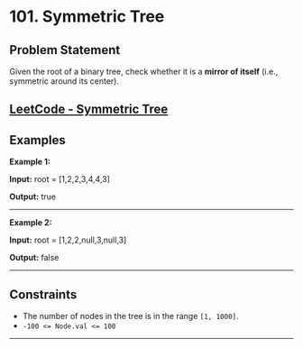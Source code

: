 # 101. Symmetric Tree

## Problem Statement

Given the root of a binary tree, check whether it is a **mirror of itself** (i.e., symmetric around its center).

[LeetCode - Symmetric Tree](https://leetcode.com/problems/symmetric-tree/)
---

## Examples

**Example 1:**

**Input:**
root = [1,2,2,3,4,4,3]

**Output:**
true

---

**Example 2:**

**Input:**
root = [1,2,2,null,3,null,3]

**Output:**
false

---

## Constraints
- The number of nodes in the tree is in the range `[1, 1000]`.
- `-100 <= Node.val <= 100`

---